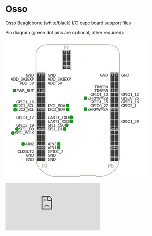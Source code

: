 Osso
====

Osso Beaglebone (white/black) I/O cape board support files


Pin diagram (green dot pins are optional, other required):


![Osso Pin Diagram](images/OssoPinDiagram.jpg)
![piwik tracking](https://webstats.unixmedia.it/piwik.php?idsite=2&rec=1&action_name=GitHubOsso)
